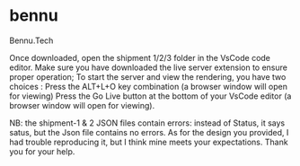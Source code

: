 # bennu
Bennu.Tech  

Once downloaded, open the shipment 1/2/3 folder in the VsCode code editor.
Make sure you have downloaded the live server extension to ensure proper operation;
To start the server and view the rendering, you have two choices :
Press the ALT+L+O key combination (a browser window will open for viewing)
Press the Go Live button at the bottom of your VsCode editor (a browser window will open for viewing).

NB: the shipment-1 & 2 JSON files contain errors: instead of Status, it says satus, but the Json file contains no errors.
As for the design you provided, I had trouble reproducing it, but I think mine meets your expectations.
Thank you for your help.
